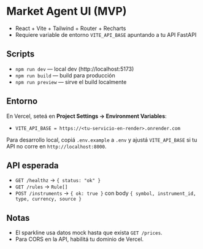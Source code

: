 # Market Agent UI (MVP)

- React + Vite + Tailwind + Router + Recharts
- Requiere variable de entorno `VITE_API_BASE` apuntando a tu API FastAPI

## Scripts
- `npm run dev` — local dev (http://localhost:5173)
- `npm run build` — build para producción
- `npm run preview` — sirve el build localmente

## Entorno
En Vercel, seteá en **Project Settings → Environment Variables**:
- `VITE_API_BASE = https://<tu-servicio-en-render>.onrender.com`

Para desarrollo local, copiá `.env.example` a `.env` y ajustá `VITE_API_BASE` si tu API no corre en `http://localhost:8000`.

## API esperada
- `GET /healthz` → `{ status: "ok" }`
- `GET /rules` → `Rule[]`
- `POST /instruments` → `{ ok: true }` con body `{ symbol, instrument_id, type, currency, source }`

## Notas
- El sparkline usa datos mock hasta que exista `GET /prices`.
- Para CORS en la API, habilitá tu dominio de Vercel.
